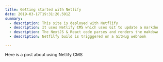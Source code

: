 ```yaml
---
title: Getting started with Netlify
date: 2019-03-17T19:31:20.591Z
summary:
  - description: This site is deployed with Netflify
  - description: It uses Netlify CMS which uses Git to update a markdown file
  - description: The NextJS & React code parses and renders the makdown file into a page
  - description: Netfilfy build is trigggered on a GitHug webhook

---
```

Here is a post about using Netlify CMS